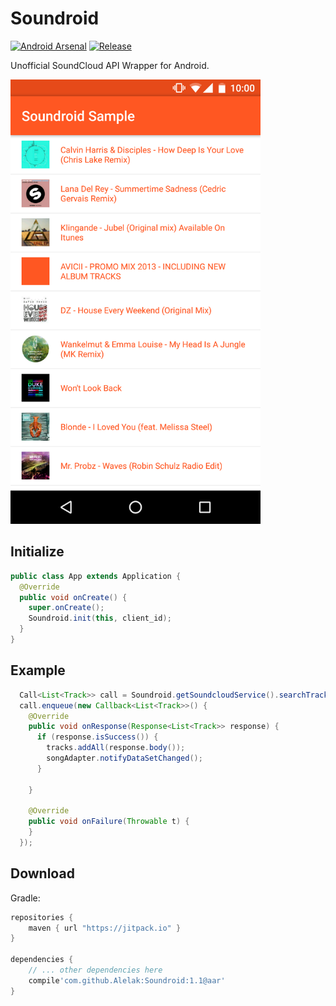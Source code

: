 Soundroid
=========

[![Android Arsenal](https://img.shields.io/badge/Android%20Arsenal-Soundroid-orange.svg?style=flat)](http://android-arsenal.com/details/1/2716)
[![Release](https://jitpack.io/v/Alelak/Soundroid.svg)](https://jitpack.io/#Alelak/Soundroid)

Unofficial SoundCloud API Wrapper for Android.

<img src="screenshots/screenshot.png" width="400">

## Initialize
```java
public class App extends Application {
  @Override
  public void onCreate() {
    super.onCreate();
    Soundroid.init(this, client_id);
  }
}
```
## Example

```java
  Call<List<Track>> call = Soundroid.getSoundcloudService().searchTracksByGenres("House", 20);
  call.enqueue(new Callback<List<Track>>() {
    @Override
    public void onResponse(Response<List<Track>> response) {
      if (response.isSuccess()) {
        tracks.addAll(response.body());
        songAdapter.notifyDataSetChanged();
      }

    }

    @Override
    public void onFailure(Throwable t) {
    }
  });
```

## Download
Gradle:

```gradle
repositories {
    maven { url "https://jitpack.io" }
}

dependencies {
    // ... other dependencies here
    compile'com.github.Alelak:Soundroid:1.1@aar'
}
```
